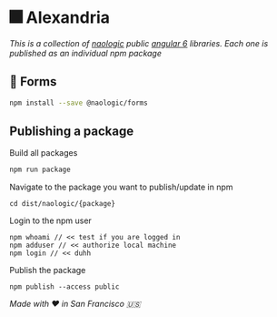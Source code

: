 # :fireworks: Alexandria

_This is a collection of [naologic](https://naologic.com) public [angular 6](https://angular.io/) libraries. Each one is published as an individual npm package_


## :page_with_curl: Forms

```bash
npm install --save @naologic/forms
```

## Publishing a package

Build all packages
```bash
npm run package
```

Navigate to the package you want to publish/update in npm
```$xslt
cd dist/naologic/{package}
```

Login to the npm user
```
npm whoami // << test if you are logged in
npm adduser // << authorize local machine
npm login // << duhh
```

Publish the package 
```$xslt
npm publish --access public
```


_Made with :heart: in San Francisco :us:_
